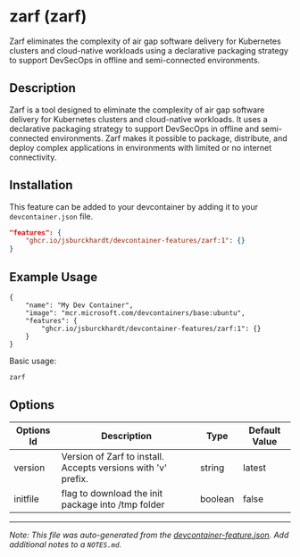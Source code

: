 
# zarf (zarf)

Zarf eliminates the complexity of air gap software delivery for Kubernetes clusters and cloud-native workloads using a declarative packaging strategy to support DevSecOps in offline and semi-connected environments.

## Description

Zarf is a tool designed to eliminate the complexity of air gap software delivery for Kubernetes clusters and cloud-native workloads. It uses a declarative packaging strategy to support DevSecOps in offline and semi-connected environments. Zarf makes it possible to package, distribute, and deploy complex applications in environments with limited or no internet connectivity.

## Installation

This feature can be added to your devcontainer by adding it to your `devcontainer.json` file.

```json
"features": {
    "ghcr.io/jsburckhardt/devcontainer-features/zarf:1": {}
}
```

## Example Usage

```jsonc
{
    "name": "My Dev Container",
    "image": "mcr.microsoft.com/devcontainers/base:ubuntu",
    "features": {
        "ghcr.io/jsburckhardt/devcontainer-features/zarf:1": {}
    }
}
```

Basic usage:

```bash
zarf
```
## Options

| Options Id | Description | Type | Default Value |
|-----|-----|-----|-----|
| version | Version of Zarf to install. Accepts versions with 'v' prefix. | string | latest |
| initfile | flag to download the init package into /tmp folder | boolean | false |



---

_Note: This file was auto-generated from the [devcontainer-feature.json](https://github.com/jsburckhardt/devcontainer-features/blob/main/src/zarf/devcontainer-feature.json).  Add additional notes to a `NOTES.md`._
